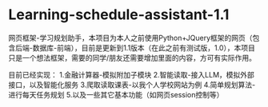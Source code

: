 # Learning-schedule-assistant-1.1
网页框架-学习规划助手，本项目为本人之前使用Python+JQuery框架的网页（包含后端-数据库-前端），目前是更新到1.1版本（在此之前有测试版，1.0），本项目只是一个想法框架，需要的同学/朋友还需要增加里面的内容，方可有实际作用。

目前已经实现：
1.金融计算器-模拟附加子模块
2.智能读取-接入LLM，模拟外部接口，以及智能化服务
3.爬取读取课表-以我个人学校网站为例
4.简单规划算法-进行每天任务规划
5.以及一些其它基本功能（如网页session控制等）

